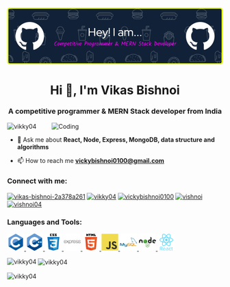 ![Header](https://github.com/Vikky04/Vikky04/blob/main/github-header-image.png)
<h1 align="center">Hi 👋, I'm Vikas Bishnoi</h1>
<h3 align="center">A competitive programmer & MERN Stack developer from India</h3>
<img align="right" alt="Coding" width="400" src="https://i.pinimg.com/originals/e1/f3/41/e1f3413bf5036045713341394f617225.gif">
<p align="left"> <img src="https://komarev.com/ghpvc/?username=vikky04&label=Profile%20views&color=0e75b6&style=flat" alt="vikky04" /> </p>

- 💬 Ask me about **React, Node, Express, MongoDB, data structure and algorithms**

- 📫 How to reach me **vickybishnoi0100@gmail.com**

<h3 align="left">Connect with me:</h3>
<p align="left">
<a href="https://linkedin.com/in/vikas-bishnoi-2a378a261" target="blank"><img align="center" src="https://raw.githubusercontent.com/rahuldkjain/github-profile-readme-generator/master/src/images/icons/Social/linked-in-alt.svg" alt="vikas-bishnoi-2a378a261" height="30" width="40" /></a>
<a href="https://www.codechef.com/users/vikky04" target="blank"><img align="center" src="https://cdn.jsdelivr.net/npm/simple-icons@3.1.0/icons/codechef.svg" alt="vikky04" height="30" width="40" /></a>
<a href="https://www.hackerrank.com/vickybishnoi0100" target="blank"><img align="center" src="https://raw.githubusercontent.com/rahuldkjain/github-profile-readme-generator/master/src/images/icons/Social/hackerrank.svg" alt="vickybishnoi0100" height="30" width="40" /></a>
<a href="https://codeforces.com/profile/vishnoi" target="blank"><img align="center" src="https://raw.githubusercontent.com/rahuldkjain/github-profile-readme-generator/master/src/images/icons/Social/codeforces.svg" alt="vishnoi" height="30" width="40" /></a>
<a href="https://www.leetcode.com/vishnoi04" target="blank"><img align="center" src="https://raw.githubusercontent.com/rahuldkjain/github-profile-readme-generator/master/src/images/icons/Social/leet-code.svg" alt="vishnoi04" height="30" width="40" /></a>
</p>

<h3 align="left">Languages and Tools:</h3>
<p align="left"> <a href="https://www.cprogramming.com/" target="_blank" rel="noreferrer"> <img src="https://raw.githubusercontent.com/devicons/devicon/master/icons/c/c-original.svg" alt="c" width="40" height="40"/> </a> <a href="https://www.w3schools.com/cpp/" target="_blank" rel="noreferrer"> <img src="https://raw.githubusercontent.com/devicons/devicon/master/icons/cplusplus/cplusplus-original.svg" alt="cplusplus" width="40" height="40"/> </a> <a href="https://www.w3schools.com/css/" target="_blank" rel="noreferrer"> <img src="https://raw.githubusercontent.com/devicons/devicon/master/icons/css3/css3-original-wordmark.svg" alt="css3" width="40" height="40"/> </a> <a href="https://expressjs.com" target="_blank" rel="noreferrer"> <img src="https://raw.githubusercontent.com/devicons/devicon/master/icons/express/express-original-wordmark.svg" alt="express" width="40" height="40"/> </a> <a href="https://www.w3.org/html/" target="_blank" rel="noreferrer"> <img src="https://raw.githubusercontent.com/devicons/devicon/master/icons/html5/html5-original-wordmark.svg" alt="html5" width="40" height="40"/> </a> <a href="https://developer.mozilla.org/en-US/docs/Web/JavaScript" target="_blank" rel="noreferrer"> <img src="https://raw.githubusercontent.com/devicons/devicon/master/icons/javascript/javascript-original.svg" alt="javascript" width="40" height="40"/> </a> <a href="https://www.mysql.com/" target="_blank" rel="noreferrer"> <img src="https://raw.githubusercontent.com/devicons/devicon/master/icons/mysql/mysql-original-wordmark.svg" alt="mysql" width="40" height="40"/> </a> <a href="https://nodejs.org" target="_blank" rel="noreferrer"> <img src="https://raw.githubusercontent.com/devicons/devicon/master/icons/nodejs/nodejs-original-wordmark.svg" alt="nodejs" width="40" height="40"/> </a> <a href="https://reactjs.org/" target="_blank" rel="noreferrer"> <img src="https://raw.githubusercontent.com/devicons/devicon/master/icons/react/react-original-wordmark.svg" alt="react" width="40" height="40"/> </a> </p>

<p><img align="left" src="https://github-readme-stats.vercel.app/api/top-langs?username=vikky04&show_icons=true&locale=en&layout=compact" alt="vikky04" /></p>

<p>&nbsp;<img align="center" src="https://github-readme-stats.vercel.app/api?username=vikky04&show_icons=true&locale=en" alt="vikky04" /></p>

<p><img align="center" src="https://github-readme-streak-stats.herokuapp.com/?user=vikky04&" alt="vikky04" /></p>
